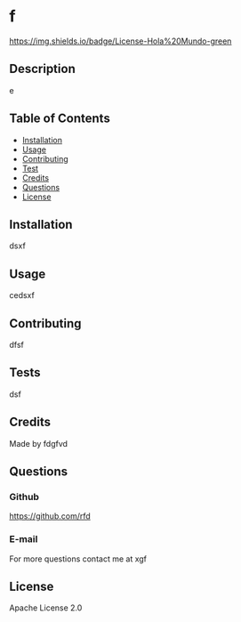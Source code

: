 # f
https://img.shields.io/badge/License-Hola%20Mundo-green
## Description
  
e


## Table of Contents

* [Installation](#installation)
* [Usage](#usage)
* [Contributing](#contributing)
* [Test](#test)
* [Credits](#credits)
* [Questions](#questions)
* [License](#license)


## Installation

dsxf


## Usage

cedsxf


## Contributing

dfsf


## Tests

dsf


## Credits

Made by fdgfvd


## Questions

### Github

https://github.com/rfd

### E-mail

For more questions contact me at xgf

## License

Apache License 2.0

